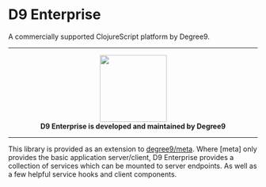 # D9 Enterprise
A commercially supported ClojureScript platform by Degree9.

---

<p align="center">
  <a href="https://degree9.io" align="center">
    <img width="135" src="http://degree9.io/images/degree9.png">
  </a>
  <br>
  <b>D9 Enterprise is developed and maintained by Degree9</b>
</p>

---

This library is provided as an extension to [degree9/meta](http://github.com/degree9/meta). Where [meta] only provides the basic application server/client, D9 Enterprise provides a collection of services which can be mounted to server endpoints. As well as a few helpful service hooks and client components.
